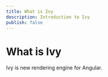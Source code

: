 ```yaml
---
title: What is Ivy
description: Introduction to Ivy
publish: false
---
```


# What is Ivy

Ivy is new rendering engine for Angular.
